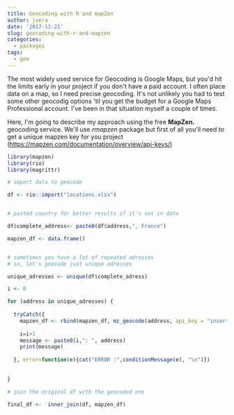 ```yaml
---
title: Geocoding with R and mapZen
author: jvera
date: '2017-11-21'
slug: geocoding-with-r-and-mapzen
categories:
  - packages
tags:
  - geo
---
```

The most widely used service for Geocoding is Google Maps, but you'd hit the limits early in your project if you don't have a paid account. I often place data on a map, so I need precise geocoding.
It's not unlikely you had to test some other geocodig options 'til you get the budget for a Google Maps Professional account. I've been in that situation myself a couple of times.

Here, I'm going to describe my approach using the free **MapZen.** geocoding service.  We'll use *rmapzen* package but first of all you'll need to get a unique mapzen key for you project (https://mapzen.com/documentation/overview/api-keys/)

```r
library(mapzen)
library(rio)
library(magrittr)

# import data to geocode

df <- rio::import("locations.xlsx") 


# pasted country for better results if it's not in data

df$complete_address<- paste0(df$address,", France")

mapzen_df <- data.frame()


# sometimes you have a lot of repeated adresses
# so, let's geocode just unique adresses

unique_adresses <- unique(df$complete_adress)

i <- 0

for (address in unique_adresses) {
  
  tryCatch({
    mapzen_df <- rbind(mapzen_df, mz_geocode(address, api_key = "insert_your_mapzen_key_here" ))
    
    i=i+1
    message <- paste0(i,": ", address)
    print(message)
    
  }, error=function(e){cat("ERROR :",conditionMessage(e), "\n")})
   
  
}

# join the original df with the geocoded one

final_df <-  inner_join(df, mapzen_df)

```